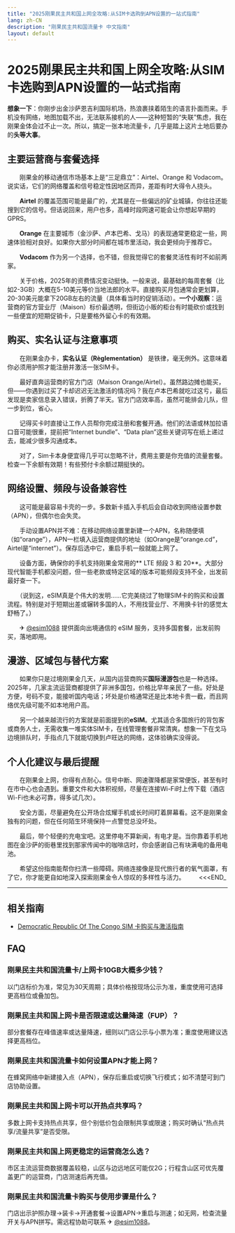 ```yaml
---
title: "2025刚果民主共和国上网全攻略:从SIM卡选购到APN设置的一站式指南"
lang: zh-CN
description: "刚果民主共和国流量卡 中文指南"
layout: default
---
```

# 2025刚果民主共和国上网全攻略:从SIM卡选购到APN设置的一站式指南

**想象一下**：你刚步出金沙萨恩吉利国际机场，热浪裹挟着陌生的语言扑面而来。手机没有网络，地图加载不出，无法联系接机的人——这种短暂的“失联”焦虑，我在刚果金体会过不止一次。所以，搞定一张本地流量卡，几乎是踏上这片土地后要办的**头等大事**。

## 主要运营商与套餐选择

　　刚果金的移动通信市场基本上是“三足鼎立”：Airtel、Orange 和 Vodacom。说实话，它们的网络覆盖和信号稳定性因地区而异，差距有时大得令人挠头。

　　**Airtel** 的覆盖范围可能是最广的，尤其是在一些偏远的矿业城镇，你往往还能搜到它的信号。但话说回来，用户也多，高峰时段网速可能会让你想起早期的GPRS。

　　**Orange** 在主要城市（金沙萨、卢本巴希、戈马）的表现通常更稳定一些，网速体验相对良好。如果你大部分时间都在城市里活动，我会更倾向于推荐它。

　　**Vodacom** 作为另一个选择，也不错，但我觉得它的套餐灵活性有时不如前两家。

　　关于价格，2025年的资费情况变动挺快。一般来说，最基础的每周套餐（比如2-3GB）大概在5-10美元等价当地法郎的水平。直接购买月包通常会更划算，20-30美元能拿下20GB左右的流量（具体看当时的促销活动）。**一个小观察**：运营商的官方营业厅（Maison）标价最透明，但街边小贩的柜台有时能砍价或找到一些便宜的短期促销卡，只是要格外留心卡的有效期。

## 购买、实名认证与注意事项

　　在刚果金办卡，**实名认证（Règlementation）** 是铁律，毫无例外。这意味着你必须用护照才能注册并激活一张SIM卡。

　　最好直奔运营商的官方门店（Maison Orange/Airtel）。虽然路边摊也能买，但——你遇到过买了卡却迟迟无法激活的情况吗？我在卢本巴希就吃过这亏，最后发现是卖家信息录入错误，折腾了半天。官方门店效率高，虽然可能排会儿队，但一步到位，省心。

　　记得买卡时直接让工作人员帮你完成注册和套餐开通。他们的法语或林加拉语口音可能很重，提前把“Internet bundle”、“Data plan”这些关键词写在纸上递过去，能减少很多沟通成本。

　　对了，Sim卡本身便宜得几乎可以忽略不计，费用主要是你充值的流量套餐。检查一下余额有效期！有些预付卡余额过期挺快的。

## 网络设置、频段与设备兼容性

　　这可能是最容易卡壳的一步。多数新卡插入手机后会自动收到网络设置参数（APN），但偶尔也会失灵。

　　手动设置APN并不难：在移动网络设置里新建一个APN，名称随便填（如“orange”），APN一栏填入运营商提供的地址（如Orange是“orange.cd”，Airtel是“internet”）。保存后选中它，重启手机一般就能上网了。

　　设备方面，确保你的手机支持刚果金常用的** LTE 频段 3 和 20**。大部分现代智能手机都没问题，但一些老款或特定区域的版本可能频段支持不全，出发前最好查一下。

　　（说到这，eSIM真是个伟大的发明……它完美绕过了物理SIM卡的购买和设置流程。特别是对于短期出差或辗转多国的人，不用找营业厅、不用换卡针的感觉太舒畅了。）

　　✈ [@esim1088](https://t.me/s/esim1088) 提供面向出境通信的 eSIM 服务，支持多国套餐，出发前购买，落地即用。

## 漫游、区域包与替代方案

　　如果你只是过境刚果金几天，从国内运营商购买**国际漫游包**也是一种选择。2025年，几家主流运营商都提供了非洲多国包，价格比早年亲民了一些。好处是方便，号码不变，能接听国内电话；坏处是价格通常还是比本地卡贵一截，而且网络优先级可能不如本地用户高。

　　另一个越来越流行的方案就是前面提到的**eSIM**。尤其适合多国旅行的背包客或商务人士，无需收集一堆实体SIM卡，在线管理套餐非常清爽。想象一下在戈马边境排队时，手指点几下就能切换到卢旺达的网络，这体验确实没得说。

## 个人化建议与最后提醒

　　在刚果金上网，你得有点耐心。信号中断、网速骤降都是家常便饭，甚至有时在市中心也会遇到。重要文件和大体积视频，尽量在连接Wi-Fi时上传下载（酒店Wi-Fi也未必可靠，得多试几次）。

　　安全方面，尽量避免在公开场合炫耀手机或长时间盯着屏幕看。这不是刚果金独有的问题，但在任何陌生环境保持一点警觉总没坏处。

　　最后，带个轻便的充电宝吧。这里停电不算新闻，有电才是。当你靠着手机地图在金沙萨的街巷里找到那家传闻中的咖啡店时，你会感谢自己有块满电的备用电池。

　　希望这份指南能帮你扫清一些障碍。网络连接像是现代旅行者的氧气面罩，有了它，你才能更自如地深入探索刚果金令人惊叹的多样性与活力。
　　<<<END_

<!-- crosslink -->
---

## 相关指南

- [Democratic Republic Of The Congo SIM 卡购买与激活指南](https://faciylike.github.io/democratic-republic-of-the-congo-sim-guides)

<!-- BEGIN_DEMOCRATIC_REPUBLIC_OF_THE_CONGO_FAQ -->
## FAQ

### 刚果民主共和国流量卡/上网卡10GB大概多少钱？
以门店标价为准，常见为30天周期；具体价格按现场公示为准，重度使用可选择更高档位或叠加包。

### 刚果民主共和国上网卡是否限速或达量降速（FUP）？
部分套餐存在峰值速率或达量降速，细则以门店公示与小票为准；重度使用建议选择更高档位。

### 刚果民主共和国流量卡如何设置APN才能上网？
在蜂窝网络中新建接入点（APN），保存后重启或切换飞行模式；如不清楚可到门店协助设置。

### 刚果民主共和国上网卡可以开热点共享吗？
多数上网卡支持热点共享，但个别低价包会限制共享或限速；购买时确认“热点共享/流量共享”是否受限。

### 刚果民主共和国上网更稳定的运营商怎么选？
市区主流运营商数据覆盖较稳，山区与边远地区可能仅2G；行程含山区可优先覆盖更广的运营商，门店测速后再充值。

### 刚果民主共和国流量卡购买与使用步骤是什么？
门店出示护照办理→装卡→开通套餐→设置APN→重启与测速；如无网，检查流量开关与APN拼写。需远程协助可联系 ✈ [@esim1088](https://t.me/s/esim1088)。

<script type="application/ld+json">
{"@context": "https://schema.org", "@type": "FAQPage", "mainEntity": [{"@type": "Question", "name": "刚果民主共和国流量卡/上网卡10GB大概多少钱？", "acceptedAnswer": {"@type": "Answer", "text": "以门店标价为准，常见为30天周期；具体价格按现场公示为准，重度使用可选择更高档位或叠加包。"}}, {"@type": "Question", "name": "刚果民主共和国上网卡是否限速或达量降速（FUP）？", "acceptedAnswer": {"@type": "Answer", "text": "部分套餐存在峰值速率或达量降速，细则以门店公示与小票为准；重度使用建议选择更高档位。"}}, {"@type": "Question", "name": "刚果民主共和国流量卡如何设置APN才能上网？", "acceptedAnswer": {"@type": "Answer", "text": "在蜂窝网络中新建接入点（APN），保存后重启或切换飞行模式；如不清楚可到门店协助设置。"}}, {"@type": "Question", "name": "刚果民主共和国上网卡可以开热点共享吗？", "acceptedAnswer": {"@type": "Answer", "text": "多数上网卡支持热点共享，但个别低价包会限制共享或限速；购买时确认“热点共享/流量共享”是否受限。"}}, {"@type": "Question", "name": "刚果民主共和国上网更稳定的运营商怎么选？", "acceptedAnswer": {"@type": "Answer", "text": "市区主流运营商数据覆盖较稳，山区与边远地区可能仅2G；行程含山区可优先覆盖更广的运营商，门店测速后再充值。"}}, {"@type": "Question", "name": "刚果民主共和国流量卡购买与使用步骤是什么？", "acceptedAnswer": {"@type": "Answer", "text": "门店出示护照办理→装卡→开通套餐→设置APN→重启与测速；如无网，检查流量开关与APN拼写。需远程协助可联系 ✈ @esim1088。"}}]}
</script>
<!-- END_DEMOCRATIC_REPUBLIC_OF_THE_CONGO_FAQ -->
